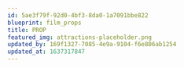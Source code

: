 ```yaml
---
id: 5ae3f79f-92d0-4bf3-8da0-1a7091bbe822
blueprint: film_props
title: PROP
featured_img: attractions-placeholder.png
updated_by: 169f1327-7085-4e9a-9104-f6e806ab1254
updated_at: 1637317847
---
```

